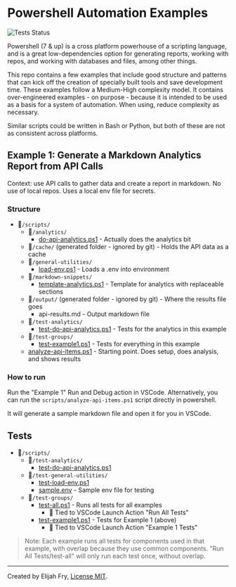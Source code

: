 # Powershell Automation Examples

<!-- [![Tests Status](https://github.com/elifry/powershell-automation-examples/workflows/ci/badge.svg)](https://github.com/elifry/powershell-automation-examples/actions) -->

![Tests Status](https://github.com/elifry/powershell-automation-examples/actions/workflows/ci.yml/badge.svg)

Powershell (7 & up) is a cross platform powerhouse of a scripting language, and is a great low-dependencies option for generating reports, working with repos, and working with databases and files, among other things.

This repo contains a few examples that include good structure and patterns that can kick off the creation of specially built tools and save development time. These examples follow a Medium-High complexity model. It contains over-engineered examples - on purpose - because it is intended to be used as a basis for a system of automation. When using, reduce complexity as necessary.

Similar scripts could be written in Bash or Python, but both of these are not as consistent across platforms.

## Example 1: Generate a Markdown Analytics Report from API Calls

Context: use API calls to gather data and create a report in markdown. No use of local repos. Uses a local env file for secrets.

### Structure

- 📂`/scripts/`
  - 📂`/analytics/`
    - [do-api-analytics.ps1](/scripts/analytics/do-api-analytics.ps1) - Actually does the analytics bit
  - 📂`/cache/` (generated folder - ignored by git) - Holds the API data as a cache
  - 📂`/general-utilities/`
    - [load-env.ps1](/scripts/general-utilities/load-env.ps1) - Loads a .env into environment
  - 📂`/markdown-snippets/`
    - [template-analytics.ps1](/scripts/markdown-snippets/template-analytics.md) - Template for analytics with replaceable sections
  - 📂`/output/` (generated folder - ignored by git) - Where the results file goes
    - api-results.md - Output markdown file
  - 📂`/test-analytics/`
    - [test-do-api-analytics.ps1](/scripts/test-analytics/test-do-api-analytics.ps1) - Tests for the analytics in this example
  - 📂`/test-groups/`
    - [test-example1.ps1](/scripts/test-groups/test-example1.ps1) - Tests for everything in this example
  - [analyze-api-items.ps1](/scripts/analyze-api-items.ps1) - Starting point. Does setup, does analysis, and shows results

### How to run

Run the "Example 1" Run and Debug action in VSCode. Alternatively, you can run the `scripts/analyze-api-items.ps1` script directly in powershell.

It will generate a sample markdown file and open it for you in VSCode.

## Tests

- 📂`/scripts/`
  - 📂`/test-analytics/`
    - [test-do-api-analytics.ps1](/scripts/test-analytics/test-do-api-analytics.ps1)
  - 📂`/test-general-utilities/`
    - [test-load-env.ps1](/scripts/test-general-utilities/test-load-env.ps1)
    - [sample.env](/scripts/test-general-utilities/sample.env) - Sample env file for testing
  - 📂`/test-groups/`
    - [test-all.ps1](/scripts/test-groups/test-all.ps1) - Runs all tests for all examples
      - 🚀 Tied to VSCode Launch Action "Run All Tests"
    - [test-example1.ps1](/scripts/test-groups/test-example1.ps1) - Tests for Example 1 (above)
      - 🚀 Tied to VSCode Launch Action "Example 1 Tests"

> Note: Each example runs all tests for components used in that example, with overlap because they use common components. "Run All Tests/test-all" will only run each test once, without overlap.

---

Created by Elijah Fry, [License MIT](/LICENSE).
